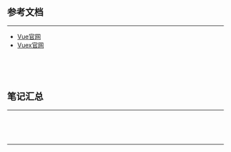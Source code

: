 ## 参考文档

---

* [Vue官网](https://cn.vuejs.org/)
* [Vuex官网](https://vuex.vuejs.org/)



<br/><br/><br/>



## 笔记汇总

---





<br/><br/><br/>

---

